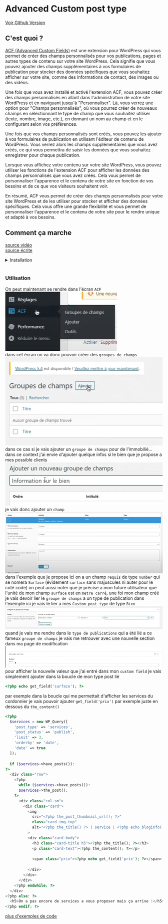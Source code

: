 # Advanced Custom post type

[Voir Github Version](https://github.com/Poulycroc/lessons-isfsc/blob/master/courses/10__advanced_custom_post_type.md)<br>

## C'est quoi ? 

[ACF (Advanced Custom Fields)](https://www.advancedcustomfields.com/) est une extension pour WordPress qui vous permet de créer des champs personnalisés pour vos publications, pages et autres types de contenu sur votre site WordPress. Cela signifie que vous pouvez ajouter des champs supplémentaires à vos formulaires de publication pour stocker des données spécifiques que vous souhaitez afficher sur votre site, comme des informations de contact, des images ou des vidéos.

Une fois que vous avez installé et activé l'extension ACF, vous pouvez créer des champs personnalisés en allant dans l'administration de votre site WordPress et en naviguant jusqu'à "Personnaliser". Là, vous verrez une option pour "Champs personnalisés", où vous pourrez créer de nouveaux champs en sélectionnant le type de champ que vous souhaitez utiliser (texte, nombre, image, etc.), en donnant un nom au champ et en le configurant selon vos préférences.

Une fois que vos champs personnalisés sont créés, vous pouvez les ajouter à vos formulaires de publication en utilisant l'éditeur de contenu de WordPress. Vous verrez alors les champs supplémentaires que vous avez créés, ce qui vous permettra de saisir les données que vous souhaitez enregistrer pour chaque publication.

Lorsque vous affichez votre contenu sur votre site WordPress, vous pouvez utiliser les fonctions de l'extension ACF pour afficher les données des champs personnalisés que vous avez créés. Cela vous permet de personnaliser l'apparence et le contenu de votre site en fonction de vos besoins et de ce que vos visiteurs souhaitent voir.

En résumé, ACF vous permet de créer des champs personnalisés pour votre site WordPress et de les utiliser pour stocker et afficher des données spécifiques. Cela vous offre une grande flexibilité et vous permet de personnaliser l'apparence et le contenu de votre site pour le rendre unique et adapté à vos besoins.

## Comment ça marche

[source vidéo](https://www.youtube.com/watch?v=rMYMmW6jjDg&t=271s)<br>
[source écrite](https://kinsta.com/fr/blog/advanced-custom-fields/)


<details>
<summary>Installation</summary>

1. on se rend comme toujours (quand on veut installer un 'plugin' ou un 'extention') dans `extentions`<br><img src=".screenshots/Screenshot 2022-12-08 at 10.22.18.png" alt="installer une extention ACF">
2. on se rend dans la section ajouter<br><img src=".screenshots/Screenshot 2022-12-08 at 10.22.27.png" alt="installer une extention ACF">
3. On cherche l'extention `ACF`<br><img src=".screenshots/Screenshot 2022-12-08 at 10.22.34.png" alt="installer une extention ACF">
4. Une foi trouvé on installe<br><img src=".screenshots/Screenshot 2022-12-08 at 10.22.51.png" alt="lancer l'installation ACF">
5. On active le `plugin`<br><img src=".screenshots/Screenshot 2022-12-08 at 10.22.59.png" alt="activer extention ACF">

</details>
<br>

### Utilisation

On peut maintenant se rendre dans l'écran `ACF`<br><img src=".screenshots/Screenshot 2022-12-08 at 10.23.11.png" alt="se rendre dans l'écran ACF"><br>
dans cet écran on va donc pouvoir créer des `groupes de champs`<br><img src=".screenshots/Screenshot 2022-12-08 at 10.23.52.png" alt="se rendre dans l'écran ACF"><br>dans ce cas si je vais ajouter un `groupe de champs` pour de l'immobilié... dans ce context j'ai envie d'ajouter quelque infos si le bien que je propose a mes possible clients<br><img src=".screenshots/Screenshot 2022-12-08 at 10.24.06.png"><br>je vais donc ajouter un `champ`<br><img src=".screenshots/Screenshot 2022-12-08 at 10.25.27.png" alt="de mon champ"><br> dans l'exemple que je propose ici on a un champ `requis` de type `number` qui se nomera `Surface` (évidement `surface` sans majuscules ni auter pour le coté code) on peut aussi noter que je précise a mon future utilisateur que l'unité de mon champ `surface` est en `metre carré`, une foi mon champ créé je vais devoir lier le `groupe de champs` a un type de publication dans l'exemple ici je vais le lier a mes `Custom post type` de type `Bien`<br><img src=".screenshots/Screenshot 2022-12-08 at 11.08.13.png" alt="j'ajoute mon groupe de champs avec un type de publication"><br>quand je vais me rendre dans le `type de publications` qui a été lié a ce fameux `groupe de champs` je vais me retrouver avec une nouvelle section dans ma page de modification<br><img src=".screenshots/Screenshot 2022-12-08 at 11.12.57.png" alt="le champs"><br>pour afficher la nouvelle valeur que j'ai entré dans mon `custom field` je vais simplement ajouter dans la boucle de mon type post lié
```php
<?php echo get_field('surface'); ?>
```

par exemple dans la boucle qui me permettait d'afficher les services du cordonnier je vais pouvoir ajouter `get_field('prix')` par exemple juste en dessous du `the_content()`
```php
<?php
  $services = new WP_Query([ 
    'post_type' => 'services',
    'post_status' => 'publish',
    'limit' => 3, 
    'orderby' => 'date',
    'date' => true 
  ]);

  if ($services->have_posts()): 
?>
  <div class="row">
    <?php 
      while ($services->have_posts()): 
      $services->the_post(); 
    ?>
      <div class="col-sm">
        <div class="card">
          <img 
            src="<?php the_post_thumbnail_url(); ?>" 
            class="card-img-top"
            alt="<?php the_title() ?> | service | <?php echo bloginfo('name'); ?>" 
          >
          <div class="card-body">
            <h3 class="card-title h5"><?php the_title(); ?></h3> 
            <p class="card-text"><?php the_content(); ?></p> 

            <span class="prix"><?php echo get_field('prix'); ?></span>
            
          </div>
        </div>
      </div>
    <?php endwhile; ?>
  </div>
<?php else: ?>
  <h5>On a pas encore de services a vous proposer mais ça arrive !</h5>
<?php endif; ?>
```

[plus d'exemples de code](https://www.advancedcustomfields.com/resources/code-examples/)